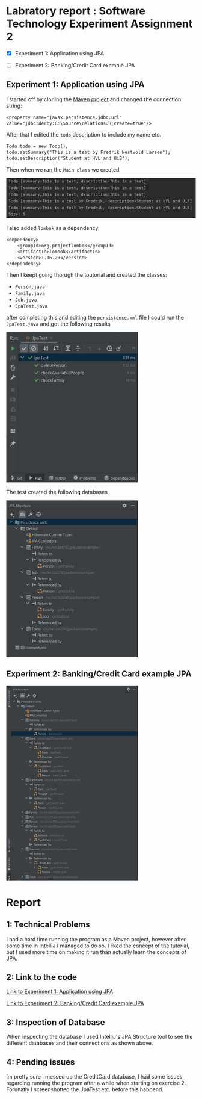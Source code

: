 # Labratory report : Software Technology Experiment Assignment 2
 - [x] Experiment 1: Application using JPA
 - [ ] Experiment 2: Banking/Credit Card example JPA


## Experiment 1: Application using JPA
I started off by cloning the [Maven project](https://github.com/timKraeuter/dat250-jpa-example) and changed the connection string:

``` 
<property name="javax.persistence.jdbc.url" value="jdbc:derby:C:\Source\relationsDB;create=true"/>
```

After that I edited the `todo` description to include my name etc.

```
Todo todo = new Todo();
todo.setSummary("This is a test by Fredrik Nestvold Larsen");
todo.setDescription("Student at HVL and UiB");
```

Then when we ran the `Main class` we created

<img src="extra\Tabell.JPG" width="600">

I also added `lombok` as a dependency

```
<dependency>
    <groupId>org.projectlombok</groupId>
    <artifactId>lombok</artifactId>
    <version>1.16.20</version>
</dependency>
```

Then I keept going thorugh the toutorial and created the classes:
 * `Person.java`
 * `Family.java`
 * `Job.java`
 * `JpaTest.java`

after completing this and editing the `persistence.xml` file I could run the `JpaTest.java` and got the following results

<img src="extra\test.JPG" width="350">

The test created the following databases

<img src="extra\JPA.JPG" width="350">


## Experiment 2: Banking/Credit Card example JPA
<img src="extra\creditcard.JPG" width="350">

# Report

## 1: Technical Problems
I had a hard time running the program as a Maven project, however after some time in IntelliJ I managed to do so. I liked the concept of the tutorial, but I used more time on making it run than actually learn the concepts of JPA.

## 2: Link to the code 
[Link to Experiment 1: Application using JPA](https://github.com/Nestvold/expass2/tree/master/eclipselink/jpa-basic/src/main/java/no/hvl/dat250/jpa/basicexample)

[Link to Experiment 2: Banking/Credit Card example JPA](https://github.com/Nestvold/expass2/tree/master/eclipselink/jpa-basic/src/main/java/no/hvl/dat250/jpa/creditCard)

## 3: Inspection of Database
When inspecting the database I used IntelliJ's JPA Structure tool to see the different databases and their connections as shown above.

## 4: Pending issues 
Im pretty sure I messed up the CreditCard database, I had some issues regarding running the program after a while when starting on exercise 2. Forunatly I screenshotted the JpaTest etc. before this happend. 